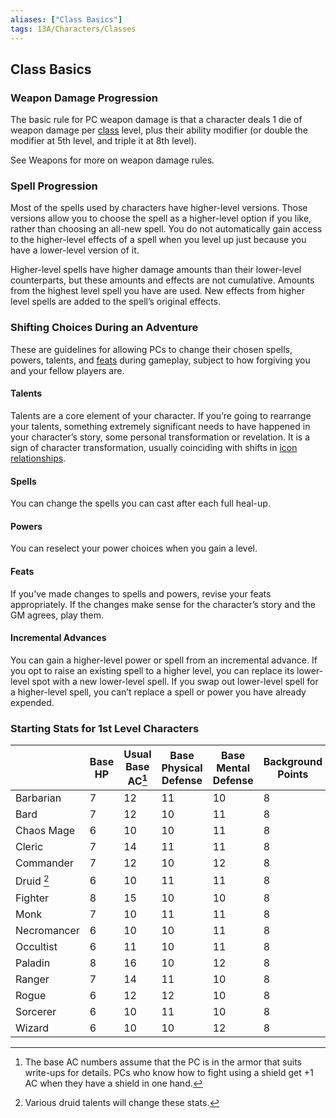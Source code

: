 ```yaml
---
aliases: ["Class Basics"]
tags: 13A/Characters/Classes
---
```

## Class Basics

### Weapon Damage Progression

The basic rule for PC weapon damage is that a character deals 1 die of weapon damage per [class](../Character-Rules/Class.md) level, plus their ability modifier (or double the modifier at 5th level, and triple it at 8th level).

See Weapons for more on weapon damage rules.

### Spell Progression

Most of the spells used by characters have higher-level versions. Those versions allow you to choose the spell as a higher-level option if you like, rather than choosing an all-new spell. You do not automatically gain access to the higher-level effects of a spell when you level up just because you have a lower-level version of it.

Higher-level spells have higher damage amounts than their lower-level counterparts, but these amounts and effects are not cumulative. Amounts from the highest level spell you have are used. New effects from higher level spells are added to the spell’s original effects.

### Shifting Choices During an Adventure

These are guidelines for allowing PCs to change their chosen spells, powers, talents, and [feats](../Character-Rules/Feats/Feats.md) during gameplay, subject to how forgiving you and your fellow players are.

#### Talents

Talents are a core element of your character. If you’re going to rearrange your talents, something extremely significant needs to have happened in your character’s story, some personal transformation or revelation. It is a sign of character transformation, usually coinciding with shifts in [icon relationships](../Character-Rules/Icon-Relationships.md).

#### Spells

You can change the spells you can cast after each full heal-up.

#### Powers

You can reselect your power choices when you gain a level.

#### Feats

If you’ve made changes to spells and powers, revise your feats appropriately. If the changes make sense for the character’s story and the GM agrees, play them.

#### Incremental Advances

You can gain a higher-level power or spell from an incremental advance. If you opt to raise an existing spell to a higher level, you can replace its lower-level spot with a new lower-level spell. If you swap out lower-level spell for a higher-level spell, you can’t replace a spell or power you have already expended.

### Starting Stats for 1st Level Characters

|             | Base HP | Usual Base AC[^1] | Base Physical Defense | Base Mental Defense | Background Points | Recovery Dice |
|-------------|---------|-------------------|-----------------------|---------------------|-------------------|---------------|
| Barbarian   | 7       | 12                | 11                    | 10                  | 8                 | d10/lvl       |
| Bard        | 7       | 12                | 10                    | 11                  | 8                 | d8/lvl        |
| Chaos Mage  | 6       | 10                | 10                    | 11                  | 8                 | d6/lvl        |
| Cleric      | 7       | 14                | 11                    | 11                  | 8                 | d8/lvl        |
| Commander   | 7       | 12                | 10                    | 12                  | 8                 | d8/lvl        |
| Druid [^2]  | 6       | 10                | 11                    | 11                  | 8                 | d6/lvl        |
| Fighter     | 8       | 15                | 10                    | 10                  | 8                 | d10/lvl       |
| Monk        | 7       | 10                | 11                    | 11                  | 8                 | d8/lvl        |
| Necromancer | 6       | 10                | 10                    | 11                  | 8                 | d6/lvl        |
| Occultist   | 6       | 11                | 10                    | 11                  | 8                 | d6/lvl        |
| Paladin     | 8       | 16                | 10                    | 12                  | 8                 | d10/lvl       |
| Ranger      | 7       | 14                | 11                    | 10                  | 8                 | d8/lvl        |
| Rogue       | 6       | 12                | 12                    | 10                  | 8                 | d8/lvl        |
| Sorcerer    | 6       | 10                | 11                    | 10                  | 8                 | d6/lvl        |
| Wizard      | 6       | 10                | 10                    | 12                  | 8                 | d6/lvl        |

[^1]: The base AC numbers assume that the PC is in the armor that suits  
write-ups for details. PCs who know how to fight using a shield get +1 AC when they have a shield in one hand.
[^2]: Various druid talents will change these stats.
